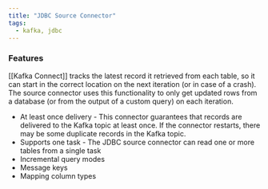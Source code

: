 ```yaml
---
title: "JDBC Source Connector"
tags:
  - kafka, jdbc
---
```


### Features
[[Kafka Connect]] tracks the latest record it retrieved from each table, so it can start in the correct location on the next iteration (or in case of a crash). The source connector uses this functionality to only get updated rows from a database (or from the output of a custom query) on each iteration.
- At least once delivery - This connector guarantees that records are delivered to the Kafka topic at least once. If the connector restarts, there may be some duplicate records in the Kafka topic.
- Supports one task - The JDBC source connector can read one or more tables from a single task
- Incremental query modes
- Message keys
- Mapping column types
